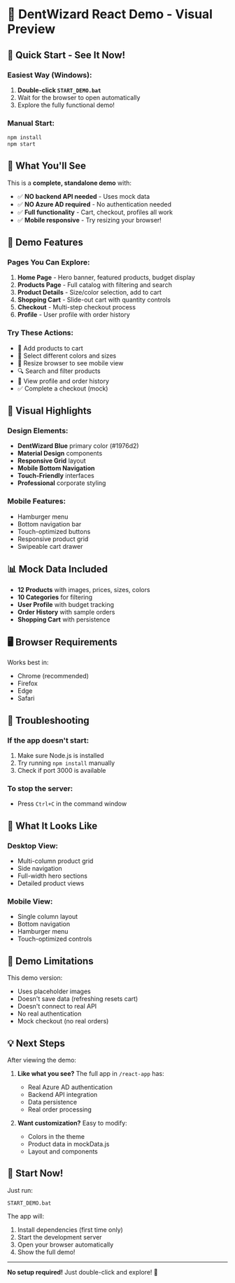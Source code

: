 # 🎨 DentWizard React Demo - Visual Preview

## 🚀 Quick Start - See It Now!

### **Easiest Way (Windows):**
1. **Double-click `START_DEMO.bat`**
2. Wait for the browser to open automatically
3. Explore the fully functional demo!

### **Manual Start:**
```bash
npm install
npm start
```

## 📱 What You'll See

This is a **complete, standalone demo** with:
- ✅ **NO backend API needed** - Uses mock data
- ✅ **NO Azure AD required** - No authentication needed
- ✅ **Full functionality** - Cart, checkout, profiles all work
- ✅ **Mobile responsive** - Try resizing your browser!

## 🎯 Demo Features

### Pages You Can Explore:
1. **Home Page** - Hero banner, featured products, budget display
2. **Products Page** - Full catalog with filtering and search
3. **Product Details** - Size/color selection, add to cart
4. **Shopping Cart** - Slide-out cart with quantity controls
5. **Checkout** - Multi-step checkout process
6. **Profile** - User profile with order history

### Try These Actions:
- 🛒 Add products to cart
- 🎨 Select different colors and sizes
- 📱 Resize browser to see mobile view
- 🔍 Search and filter products
- 👤 View profile and order history
- ✅ Complete a checkout (mock)

## 🎨 Visual Highlights

### Design Elements:
- **DentWizard Blue** primary color (#1976d2)
- **Material Design** components
- **Responsive Grid** layout
- **Mobile Bottom Navigation**
- **Touch-Friendly** interfaces
- **Professional** corporate styling

### Mobile Features:
- Hamburger menu
- Bottom navigation bar
- Touch-optimized buttons
- Responsive product grid
- Swipeable cart drawer

## 📊 Mock Data Included

- **12 Products** with images, prices, sizes, colors
- **10 Categories** for filtering
- **User Profile** with budget tracking
- **Order History** with sample orders
- **Shopping Cart** with persistence

## 🖥️ Browser Requirements

Works best in:
- Chrome (recommended)
- Firefox
- Edge
- Safari

## 🐛 Troubleshooting

### If the app doesn't start:
1. Make sure Node.js is installed
2. Try running `npm install` manually
3. Check if port 3000 is available

### To stop the server:
- Press `Ctrl+C` in the command window

## 📸 What It Looks Like

### Desktop View:
- Multi-column product grid
- Side navigation
- Full-width hero sections
- Detailed product views

### Mobile View:
- Single column layout
- Bottom navigation
- Hamburger menu
- Touch-optimized controls

## 🎯 Demo Limitations

This demo version:
- Uses placeholder images
- Doesn't save data (refreshing resets cart)
- Doesn't connect to real API
- No real authentication
- Mock checkout (no real orders)

## 💡 Next Steps

After viewing the demo:
1. **Like what you see?** The full app in `/react-app` has:
   - Real Azure AD authentication
   - Backend API integration
   - Data persistence
   - Real order processing

2. **Want customization?** Easy to modify:
   - Colors in the theme
   - Product data in mockData.js
   - Layout and components

## 🚀 Start Now!

Just run:
```
START_DEMO.bat
```

The app will:
1. Install dependencies (first time only)
2. Start the development server
3. Open your browser automatically
4. Show the full demo!

---

**No setup required!** Just double-click and explore! 🎉
